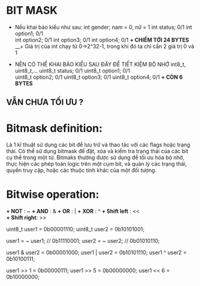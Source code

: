 # BIT MASK

- Nếu khai báo kiểu như sau:
int gender; nam = 0, nữ = 1
int status; 0/1
int option1; 0/1   
int option2; 0/1
int option3; 0/1
int option4; 0/1
__+ CHIẾM TỚI 24 BYTES__
__+ Giá trị của int chạy từ 0->2^32-1, trong khi đó ta chỉ cần 2 giá trị 0 và 1
 * NÊN CÓ THỂ KHAI BÁO KIỂU SAU ĐÂY ĐỂ TIẾT KIỆM BỘ NHỚ
int8_t, uint8_t,...
uint8_t status; 0/1
uint8_t option1; 0/1   
uint8_t option2; 0/1
uint8_t option3; 0/1
uint8_t option4; 0/1
__+ CÒN 6 BYTES__
## VẪN CHƯA TỐI ƯU ?

# Bitmask definition:
Là 1 kĩ thuật sử dụng các bit để lưu trữ và thao tác với các flags hoặc trạng thái. Có thể sử dụng bitmask để đặt, xóa và kiểm tra trạng thái của các bit cụ thể trong một từ. Bitmaks thường được sử dụng để tối ưu hóa bộ nhớ, thực hiện các phép toán logic trên một cụm bit, và quản lý các trạng thái, quyền truy cập, hoặc các thuộc tính khác của một đối tượng. 

# Bitwise operation:

__+ NOT__ : ~
__+ AND__ : &
__+ OR__  : |
__+ XOR__ : ^
__+ Shift left__ : <<   
__+ Shift right__: >>

uint8_t user1 = 0b00001110;
uint8_t user2 = 0b10101001;

user1 = ~ user1; // 0b11110001;
user2 = ~ user2; // 0b01010110;

user1 & user2 = 0b00001000;
user1 | user2 = 0b10101110;
user1 ^ user2 = 0b10100111;

user1 >> 1 = 0b00000111;
user1 >> 5 = 0b00000000;
user1 << 6 = 0b10000000;